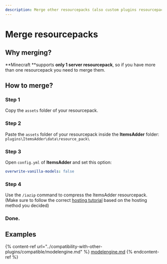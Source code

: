 ```yaml
---
description: Merge other resourcepacks (also custom plugins resourcepacks)
---
```


# Merge resourcepacks

## Why merging?

**Minecraft **supports **only 1 server resourcepack**, so if you have more than one resourcepack you need to merge them.

## How to merge?

### Step 1

Copy the `assets` folder of your resourcepack.

### Step 2

Paste the `assets` folder of your resourcepack inside the **ItemsAdder** folder: `plugins\ItemsAdder\data\resource_pack\`

### Step 3

Open `config.yml` of **ItemsAdder** and set this option:

```yaml
overwrite-vanilla-models: false
```

### Step 4

Use the `/iazip` command to compress the ItemsAdder resourcepack.\
(Make sure to follow the correct [hosting tutorial](resourcepack-hosting/) based on the hosting method you decided)

### Done.

## Examples

{% content-ref url="../compatibility-with-other-plugins/compatible/modelengine.md" %}
[modelengine.md](../compatibility-with-other-plugins/compatible/modelengine.md)
{% endcontent-ref %}

